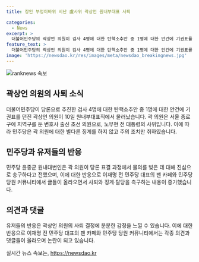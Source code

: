 ```yaml
---
title: 장인 부엉이바위 비난 盧사위 곽상언 원내부대표 사퇴

categories:
  - News
excerpt: >
  더불어민주당의 곽상언 의원이 검사 4명에 대한 탄핵소추안 중 1명에 대한 안건에 기권표를 던져 원내부대표직에서 물러났다. 곽 의원은 민주당의 당론을 인지하지 못한 채 기권했고, 이에 민주당은 주의 조치만 취하기로 결정했다. 이에 대한 여론은 분분한데, 민주당 내부와 관련 커뮤니티에서는 곽 의원에 대한 사퇴와 징계, 심지어 탈당을 요구하는 목소리가 높아졌다.
feature_text: >
  더불어민주당의 곽상언 의원이 검사 4명에 대한 탄핵소추안 중 1명에 대한 안건에 기권표를 던져 원내부대표직에서 물러났다. 곽 의원은 민주당의 당론을 인지하지 못한 채 기권했고, 이에 민주당은 주의 조치만 취하기로 결정했다. 이에 대한 여론은 분분한데, 민주당 내부와 관련 커뮤니티에서는 곽 의원에 대한 사퇴와 징계, 심지어 탈당을 요구하는 목소리가 높아졌다.
image: 'https://newsdao.kr/res/images/meta/newsdao_breakingnews.jpg'
---
```


<p><img src="https://newsdao.kr/res/images/meta/newsdao_breakingnews.jpg" alt="ranknews 속보" /></p>

<h2 data-ke-size="size26">곽상언 의원의 사퇴 소식</h2>

<p data-ke-size="size16">더불어민주당이 당론으로 추진한 검사 4명에 대한 탄핵소추안 중 1명에 대한 안건에 기권표를 던진 곽상언 의원이 10일 원내부대표직에서 물러났습니다. 곽 의원은 서울 종로구에 지역구를 둔 변호사 출신 초선 의원으로, 노무현 전 대통령의 사위입니다. 이에 따라 민주당은 곽 의원에 대한 별다른 징계를 하지 않고 주의 조치만 취하였습니다.</p>

<h2 data-ke-size="size26">민주당과 유저들의 반응</h2>

<p data-ke-size="size16">민주당 윤종군 원내대변인은 곽 의원이 당론 표결 과정에서 물의를 빚은 데 대해 진심으로 송구하다고 전했으며, 이에 대한 반응으로 이재명 전 민주당 대표의 팬 카페와 민주당 당원 커뮤니티에서 글들이 올라오면서 사퇴와 징계·탈당을 촉구하는 내용이 증가했습니다.</p>

<h2 data-ke-size="size26">의견과 댓글</h2>

<p data-ke-size="size16">유저들의 반응은 곽상언 의원의 사퇴 결정에 분분한 감정을 느낄 수 있습니다. 이에 대한 반응으로 이재명 전 민주당 대표의 팬 카페와 민주당 당원 커뮤니티에서는 각종 의견과 댓글들이 올라오며 논란이 되고 있습니다.</p>
실시간 뉴스 속보는, <a href="https://newsdao.kr" rel="dofollow">https://newsdao.kr</a>


